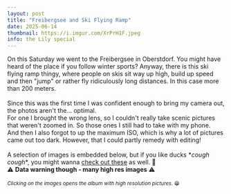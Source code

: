 ```yaml
---
layout: post
title: "Freibergsee and Ski Flying Ramp"
date: 2025-06-14
thumbnail: https://i.imgur.com/XrPrH1F.jpeg 
info: the Lily special
---
```

On this Saturday we went to the Freibergsee in Oberstdorf. You might have heard of the place if you follow winter sports? Anyway, there is this ski flying ramp thingy, where people on skis sit way up high, build up speed and then "jump" or rather fly ridiculously long distances. In this case more than 200 meters. <br>
<br>
Since this was the first time I was confident enough to bring my camera out, the photos aren't the... optimal. <br>
For one I brought the wrong lens, so I couldn't really take scenic pictures that weren't zoomed in. So those ones I still had to take with my phone. <br>
And then I also forgot to up the maximum ISO, which is why a lot of pictures came out too dark. However, that I could partly remedy with editing! <br>
<br>
A selection of images is embedded below, but if you like ducks \*_cough cough_\*, you might wanna <a href="https://imgur.com/a/lC7gV0W" target="_blank">check out these</a> as well. 🦆 <br>
⚠️ **Data warning though - many high res images** ⚠️<br>
<br>
<small> _Clicking on the images opens the album with high resolution pictures._ 😁</small>

<blockquote class="imgur-embed-pub" lang="en" data-id="a/lIl4ujG"  ><a href="//imgur.com/a/lIl4ujG"></a></blockquote><script async src="//s.imgur.com/min/embed.js" charset="utf-8"></script>
